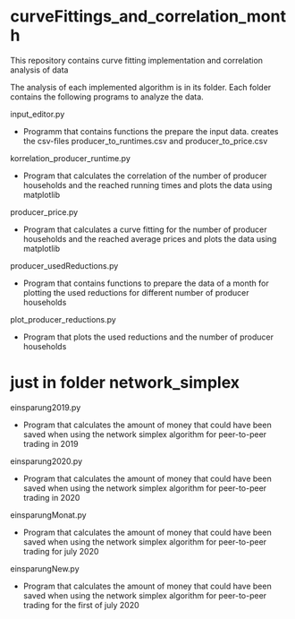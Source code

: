 # curveFittings_and_correlation_month
This repository contains curve fitting implementation and correlation analysis of data

The analysis of each implemented algorithm is in its folder. Each folder contains
the following programs to analyze the data.


input_editor.py
-	Programm that contains functions the prepare the input data.
  creates the csv-files producer_to_runtimes.csv and producer_to_price.csv


korrelation_producer_runtime.py
- Program that calculates the correlation of the number of
  producer households and the reached running times and plots
  the data using matplotlib


producer_price.py
- Program that calculates a curve fitting for the number of producer
  households and the reached average prices and plots the data using
  matplotlib


producer_usedReductions.py
-	Program that contains functions to prepare the data of a month for plotting
  the used reductions for different number of producer households


plot_producer_reductions.py
- Program that plots the used reductions and the number of producer households


# just in folder network_simplex

einsparung2019.py
-	Program that calculates the amount of money that could have been saved
  when using the network simplex algorithm for peer-to-peer trading in 2019

einsparung2020.py
-	Program that calculates the amount of money that could have been saved
  when using the network simplex algorithm for peer-to-peer trading in 2020
  
 einsparungMonat.py
 - Program that calculates the amount of money that could have been saved
  when using the network simplex algorithm for peer-to-peer trading for july 2020

einsparungNew.py
- Program that calculates the amount of money that could have been saved
  when using the network simplex algorithm for peer-to-peer trading for the first of july 2020
 
 

